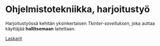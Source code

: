 # Ohjelmistotekniikka, harjoitustyö

Harjoitustyössä kehitän yksinkertaisen *Tkinter-sovelluksen*, joka auttaa käyttäjää **hallitsemaan** laitettaan.

[Laskarit](https://github.com/MatiasSlotboom/ot-harjoitustyo/tree/main/laskarit)

